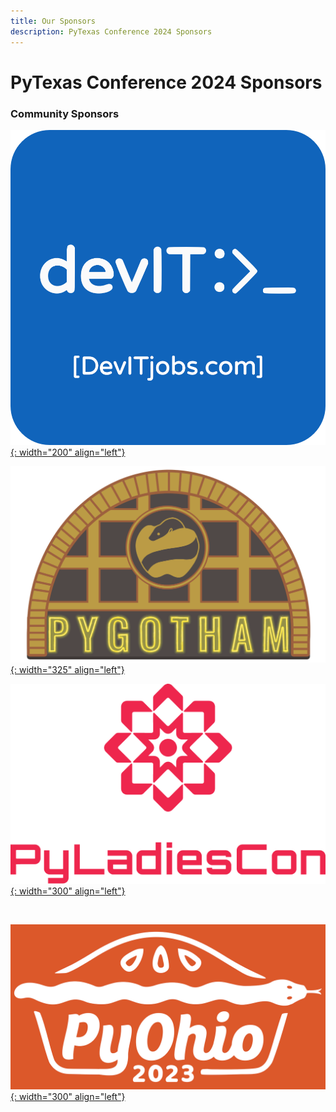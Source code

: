 ```yaml
---
title: Our Sponsors
description: PyTexas Conference 2024 Sponsors
---
```

# PyTexas Conference 2024 Sponsors

### Community Sponsors

[![DevIT US Sponsor Logo](/assets/images/sponsors/devitus-square2.png){: width="200" align="left"}](https://devitjobs.com/jobs/python/all/all)

[![PyGotham Logo](/assets/images/sponsors/PyGotham.png){: width="325" align="left"}](https://2023.pygotham.tv/)

[![PyLadies 2023 Conference Logo](/assets/images/sponsors/pyladies-logo-vertical.png){: width="300" align="left"}](https://conference.pyladies.com/index.html)

<br clear=all>

[![PyOhio 2023 Conference Logo](/assets/images/sponsors/pyohio.png){: width="300" align="left"}](https://www.pyohio.org/2023/)